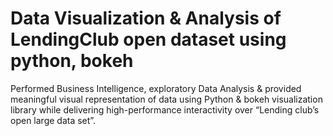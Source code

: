 # Data Visualization & Analysis of LendingClub open dataset using python, bokeh
Performed Business Intelligence, exploratory Data Analysis & provided meaningful visual representation of data using Python & bokeh visualization library while delivering high-performance interactivity over “Lending club’s open large data set”.

